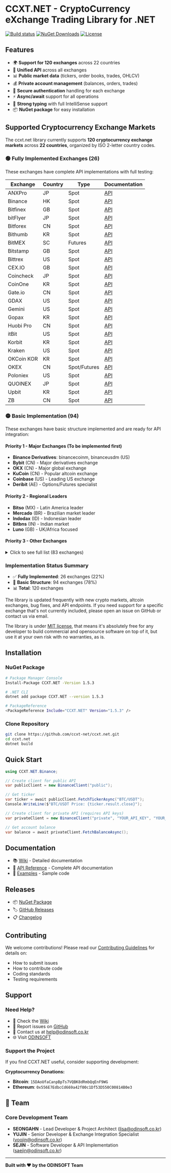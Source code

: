 # CCXT.NET - CryptoCurrency eXchange Trading Library for .NET

[![Build status](https://ci.appveyor.com/api/projects/status/dnp9i3t6sexv9tpa?svg=true)](https://ci.appveyor.com/project/ccxt-net/ccxt-net)
[![NuGet Downloads](https://img.shields.io/nuget/dt/ccxt.net.svg)](https://www.nuget.org/packages/CCXT.NET)
[![License](https://img.shields.io/github/license/ccxt-net/ccxt.net.svg)](https://github.com/ccxt-net/ccxt.net/blob/master/LICENSE.txt)

## Features

- 🌍 **Support for 120 exchanges** across 22 countries
- 🔄 **Unified API** across all exchanges
- 📊 **Public market data** (tickers, order books, trades, OHLCV)
- 💰 **Private account management** (balances, orders, trades)
- 🔐 **Secure authentication** handling for each exchange
- ⚡ **Async/await** support for all operations
- 🎯 **Strong typing** with full IntelliSense support
- 📦 **NuGet package** for easy installation

## Supported Cryptocurrency Exchange Markets

The ccxt.net library currently supports **120 cryptocurrency exchange markets** across **22 countries**, organized by ISO 2-letter country codes.

### 🟢 Fully Implemented Exchanges (26)

These exchanges have complete API implementations with full testing:

| Exchange | Country | Type | Documentation |
|----------|---------|------|---------------|
| ANXPro | JP | Spot | [API](https://anxv2.docs.apiary.io) |
| Binance | HK | Spot | [API](https://github.com/binance-exchange/binance-official-api-docs/blob/master/rest-api.md) |
| Bitfinex | GB | Spot | [API](https://bitfinex.readme.io/v1/docs) |
| bitFlyer | JP | Spot | [API](https://lightning.bitflyer.com/docs?lang=en) |
| Bitforex | CN | Spot | [API](https://github.com/bitforexapi/API_Docs/wiki) |
| Bithumb | KR | Spot | [API](https://apidocs.bithumb.com) |
| BitMEX | SC | Futures | [API](https://www.bitmex.com/app/apiOverview) |
| Bitstamp | GB | Spot | [API](https://www.bitstamp.net/api) |
| Bittrex | US | Spot | [API](https://bittrex.github.io/api/) |
| CEX.IO | GB | Spot | [API](https://cex.io/cex-api) |
| Coincheck | JP | Spot | [API](https://coincheck.com/documents/exchange/api) |
| CoinOne | KR | Spot | [API](https://doc.coinone.co.kr) |
| Gate.io | CN | Spot | [API](https://gate.io/api2) |
| GDAX | US | Spot | [API](https://docs.gdax.com) |
| Gemini | US | Spot | [API](https://docs.gemini.com/rest-api) |
| Gopax | KR | Spot | [API](https://www.gopax.co.kr/API) |
| Huobi Pro | CN | Spot | [API](https://github.com/huobiapi/API_Docs/wiki/REST_api_reference) |
| itBit | US | Spot | [API](https://api.itbit.com/docs) |
| Korbit | KR | Spot | [API](https://apidocs.korbit.co.kr/) |
| Kraken | US | Spot | [API](https://www.kraken.com/en-us/help/api) |
| OKCoin KOR | KR | Spot | [API](https://www.okcoinkr.com/api) |
| OKEX | CN | Spot/Futures | [API](https://github.com/okcoin-okex/API-docs-OKEx.com) |
| Poloniex | US | Spot | [API](https://docs.poloniex.com) |
| QUOINEX | JP | Spot | [API](https://developers.quoine.com) |
| Upbit | KR | Spot | [API](https://docs.upbit.com/docs/) |
| ZB | CN | Spot | [API](https://www.zb.com/i/developer) |

### 🟡 Basic Implementation (94)

These exchanges have basic structure implemented and are ready for API integration:

#### Priority 1 - Major Exchanges (To be implemented first)
- **Binance Derivatives**: binancecoinm, binanceusdm (US)
- **Bybit** (CN) - Major derivatives exchange
- **OKX** (CN) - Major global exchange
- **KuCoin** (CN) - Popular altcoin exchange
- **Coinbase** (US) - Leading US exchange
- **Deribit** (AE) - Options/Futures specialist

#### Priority 2 - Regional Leaders
- **Bitso** (MX) - Latin America leader
- **Mercado** (BR) - Brazilian market leader
- **Indodax** (ID) - Indonesian leader
- **Bitbns** (IN) - Indian market
- **Luno** (GB) - UK/Africa focused

#### Priority 3 - Other Exchanges
<details>
<summary>Click to see full list (83 exchanges)</summary>

**Asia-Pacific:**
- CN: bigone, bingx, bitget, coinex, digifinex, gate, hashkey, hitbtc, htx, kucoinfutures, lbank, mexc, woo, woofipro, xt
- JP: bitbank, btcbox, zaif, bittrade
- KR: probit
- SG: bitrue, coinsph, delta, derive, ellipx, hibachi, hyperliquid, independentreserve
- AU: btcmarkets, coinspot
- ID: tokocrypto

**Americas:**
- US: alpaca, apex, ascendex, binanceus, coinbaseadvanced, coinbaseexchange, coinbaseinternational, crypto, cryptocom, krakenfutures, okcoin, okxus, paradex, phemex, vertex
- CA: ndax, timex
- BR: foxbit, novadax

**Europe & Others:**
- EU: bit2c, bitopro, bitvavo, btcalpha, btcturk, coinmate, exmo, onetrading, paymium, wavesexchange, whitebit, yobit, zonda
- GB: bitteam, blockchaincom, coinmetro
- EE: latoken
- LT: cryptomus
- MT: bequant
- KY: bitmart, blofin
- BS: fmfwio

**Global:**
- coincatch, defx, hollaex, myokx, oceanex, oxfun, p2b, tradeogre

</details>

### Implementation Status Summary
- ✅ **Fully Implemented**: 26 exchanges (22%)
- 🚧 **Basic Structure**: 94 exchanges (78%)
- 📊 **Total**: 120 exchanges

The library is updated frequently with new crypto markets, altcoin exchanges, bug fixes, and API endpoints. 
If you need support for a specific exchange that's not currently included, please open an issue on GitHub or contact us via email.

The library is under [MIT license](https://github.com/ccxt-net/ccxt.net/blob/master/LICENSE.txt), that means it's absolutely free for any developer to build commercial and opensource software on top of it, but use it at your own risk with no warranties, as is.


## Installation

### NuGet Package

```bash
# Package Manager Console
Install-Package CCXT.NET -Version 1.5.3

# .NET CLI
dotnet add package CCXT.NET --version 1.5.3

# PackageReference
<PackageReference Include="CCXT.NET" Version="1.5.3" />
```

### Clone Repository

```bash
git clone https://github.com/ccxt-net/ccxt.net.git
cd ccxt.net
dotnet build
```

## Quick Start

```csharp
using CCXT.NET.Binance;

// Create client for public API
var publicClient = new BinanceClient("public");

// Get ticker
var ticker = await publicClient.FetchTickerAsync("BTC/USDT");
Console.WriteLine($"BTC/USDT Price: {ticker.result.close}");

// Create client for private API (requires API keys)
var privateClient = new BinanceClient("private", "YOUR_API_KEY", "YOUR_SECRET_KEY");

// Get account balance
var balance = await privateClient.FetchBalanceAsync();
```

## Documentation

- 📚 [Wiki](https://github.com/ccxt-net/ccxt.net/wiki) - Detailed documentation
- 📝 [API Reference](https://github.com/ccxt-net/ccxt.net/wiki/API-Reference) - Complete API documentation
- 🚀 [Examples](https://github.com/ccxt-net/ccxt.net/tree/master/samples) - Sample code

## Releases

- 📦 [NuGet Package](https://www.nuget.org/packages/CCXT.NET)
- 🏷️ [GitHub Releases](https://github.com/ccxt-net/ccxt.net/releases)
- 📋 [Changelog](https://github.com/ccxt-net/ccxt.net/blob/master/docs/CHANGELOG.md)

## Contributing

We welcome contributions! Please read our [Contributing Guidelines](https://github.com/ccxt-net/ccxt.net/blob/master/docs/CONTRIBUTING.md) for details on:
- How to submit issues
- How to contribute code
- Coding standards
- Testing requirements


## Support

### Need Help?
- 📖 Check the [Wiki](https://github.com/ccxt-net/ccxt.net/wiki)
- 🐛 Report issues on [GitHub](https://github.com/ccxt-net/ccxt.net/issues)
- 📧 Contact us at help@odinsoft.co.kr
- 🌐 Visit [ODINSOFT](https://www.odinsoft.co.kr)

### Support the Project
If you find CCXT.NET useful, consider supporting development:

**Cryptocurrency Donations:**
- **Bitcoin**: `15DAoUfaCanpBpTs7VQBK8dRmbQqEnF9WG`
- **Ethereum**: `0x556E7EdbcCd669a42f00c1Df53D550C00814B0e3`

## 👥 Team

### **Core Development Team**
- **SEONGAHN** - Lead Developer & Project Architect ([lisa@odinsoft.co.kr](mailto:lisa@odinsoft.co.kr))
- **YUJIN** - Senior Developer & Exchange Integration Specialist ([yoojin@odinsoft.co.kr](mailto:yoojin@odinsoft.co.kr))
- **SEJIN** - Software Developer & API Implementation ([saejin@odinsoft.co.kr](mailto:saejin@odinsoft.co.kr))

---

**Built with ❤️ by the ODINSOFT Team**

